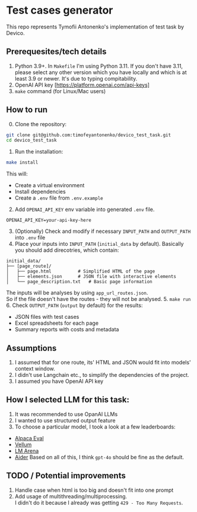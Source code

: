 # Test cases generator
This repo represents Tymofii Antonenko's implementation of test task by Devico.

## Prerequesites/tech details
1. Python 3.9+. In `Makefile` I'm using Python 3.11. If you don't have 3.11,
please select any other version which you have locally and which is at least 3.9 or newer. It's due to typing compitability.
2. OpenAI API key [https://platform.openai.com/api-keys]
3. `make` command (for Linux/Mac users)


## How to run

0. Clone the repository:
```bash
git clone git@github.com:timofeyantonenko/devico_test_task.git
cd devico_test_task
```
1. Run the installation:
```bash
make install
```
This will:
- Create a virtual environment
- Install dependencies
- Create a `.env` file from `.env.example`
2. Add `OPENAI_API_KEY` env variable into generated `.env` file.
```
OPENAI_API_KEY=your-api-key-here
```
3. (Optionally) Check and modify if necessary `INPUT_PATH` and `OUTPUT_PATH` into `.env` file
4. Place your inputs into `INPUT_PATH` (`initial_data` by default). Basically you should add direcotries, which contain:
```
initial_data/
├── [page_route]/
│   ├── page.html          # Simplified HTML of the page
│   ├── elements.json      # JSON file with interactive elements
│   └── page_description.txt   # Basic page information
```
The inputs will be analyses by using `app_url_routes.json`.  
So if the file doesn't have the routes - they will not be analysed.
5. `make run`
6. Check `OUTPUT_PATH` (`output` by default) for the results:
   - JSON files with test cases
   - Excel spreadsheets for each page
   - Summary reports with costs and metadata


## Assumptions
1. I assumed that for one route, its' HTML and JSON would fit into models' context window.
2. I didn't use Langchain etc., to simplify the dependencies of the project.
3. I assumed you have OpenAI API key


## How I selected LLM for this task:
1) It was recommended to use OpanAI LLMs
2) I wanted to use structured output feature
3) To choose a particular model, I took a look at a few leaderboards:
  - [Alpaca Eval](https://tatsu-lab.github.io/alpaca_eval/)
  - [Vellum](https://www.vellum.ai/llm-leaderboard)
  - [LM Arena](https://lmarena.ai/?leaderboard)
  - [Aider](https://aider.chat/docs/leaderboards/)
Based on all of this, I think `gpt-4o` should be fine as the default.


## TODO / Potential improvements
1) Handle case when html is too big and doesn't fit into one prompt
2) Add usage of multithreading/multiprocessing.  
I didn't do it because I already was getting `429 - Too Many Requests`.
